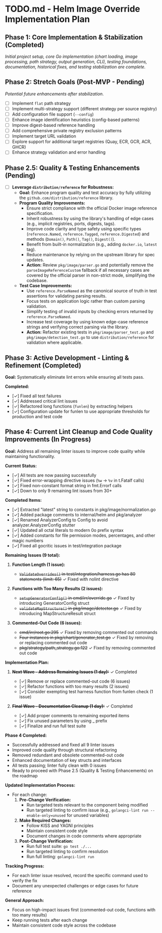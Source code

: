 # TODO.md - Helm Image Override Implementation Plan

## Phase 1: Core Implementation & Stabilization (Completed)
*Initial project setup, core Go implementation (chart loading, image processing, path strategy, output generation, CLI), testing foundations, documentation, historical fixes, and testing stabilization are complete.*

## Phase 2: Stretch Goals (Post-MVP - Pending)
*Potential future enhancements after stabilization.*
- [ ] Implement `flat` path strategy
- [ ] Implement multi-strategy support (different strategy per source registry)
- [ ] Add configuration file support (`--config`)
- [ ] Enhance image identification heuristics (config-based patterns)
- [ ] Improve digest-based reference handling
- [ ] Add comprehensive private registry exclusion patterns
- [ ] Implement target URL validation
- [ ] Explore support for additional target registries (Quay, ECR, GCR, ACR, GHCR)
- [ ] Enhance strategy validation and error handling

## Phase 2.5: Quality & Testing Enhancements (Pending)
- [ ] **Leverage `distribution/reference` for Robustness:**
    - **Goal:** Enhance program quality and test accuracy by fully utilizing the `github.com/distribution/reference` library.
    - **Program Quality Improvements:**
        - Ensure strict compliance with the official Docker image reference specification.
        - Inherit robustness by using the library's handling of edge cases (e.g., implicit registries, ports, digests, tags).
        - Improve code clarity and type safety using specific types (`reference.Named`, `reference.Tagged`, `reference.Digested`) and methods (`Domain()`, `Path()`, `Tag()`, `Digest()`).
        - Benefit from built-in normalization (e.g., adding `docker.io`, `latest` tag).
        - Reduce maintenance by relying on the upstream library for spec updates.
        - **Action:** Review `pkg/image/parser.go` and potentially remove the `parseImageReferenceCustom` fallback if all necessary cases are covered by the official parser in non-strict mode, simplifying the codebase.
    - **Test Case Improvements:**
        - Use `reference.ParseNamed` as the canonical source of truth in test assertions for validating parsing results.
        - Focus tests on application logic rather than custom parsing validation.
        - Simplify testing of invalid inputs by checking errors returned by `reference.ParseNamed`.
        - Increase test coverage by using known edge-case reference strings and verifying correct parsing via the library.
        - **Action:** Refactor existing tests in `pkg/image/parser_test.go` and `pkg/image/detection_test.go` to use `distribution/reference` for validation where applicable.

## Phase 3: Active Development - Linting & Refinement (Completed)

**Goal:** Systematically eliminate lint errors while ensuring all tests pass.

**Completed:**
- [✓] Fixed all test failures
- [✓] Addressed critical lint issues
- [✓] Refactored long functions (`funlen`) by extracting helpers
- [✓] Configuration update for funlen to use appropriate thresholds for production and test code

## Phase 4: Current Lint Cleanup and Code Quality Improvements (In Progress)

**Goal:** Address all remaining linter issues to improve code quality while maintaining functionality.

**Current Status:**
- [✓] All tests are now passing successfully
- [✓] Fixed error-wrapping directive issues (`%w` → `%v` in t.Fatalf calls)
- [✓] Fixed non-constant format string in fmt.Errorf calls
- [✓] Down to only 9 remaining lint issues from 30+

**Completed Items:**
- [✓] Extracted "latest" string to constants in pkg/image/normalization.go
- [✓] Added package comments to internal/helm and pkg/analyzer
- [✓] Renamed AnalyzerConfig to Config to avoid analyzer.AnalyzerConfig stutter
- [✓] Updated all octal literals to modern 0o prefix syntax
- [✓] Added constants for file permission modes, percentages, and other magic numbers
- [✓] Fixed all gocritic issues in test/integration package

**Remaining Issues (9 total):**
1. **Function Length (1 issue):**
   - ~~`ValidateOverrides()` in test/integration/harness.go has 80 statements (limit: 65)~~ ✓ Fixed with nolint directive

2. **Functions with Too Many Results (2 issues):**
   - ~~`setupGeneratorConfig()` in cmd/irr/override.go~~ ✓ Fixed by introducing GeneratorConfig struct
   - ~~`validateMapStructure()` in pkg/image/detector.go~~ ✓ Fixed by introducing MapStructureResult struct

3. **Commented-Out Code (6 issues):**
   - ~~cmd/irr/root.go:295~~ ✓ Fixed by removing commented out commands
   - ~~Four instances in pkg/chart/generator_test.go~~ ✓ Fixed by removing or replacing commented out code
   - ~~pkg/strategy/path_strategy.go:122~~ ✓ Fixed by removing commented out code

**Implementation Plan:**

1. **~~Next Wave - Address Remaining Issues (1 day):~~** ✓ Completed
   - [✓] Remove or replace commented-out code (6 issues)
   - [✓] Refactor functions with too many results (2 issues)
   - [✓] Consider exempting test harness function from funlen check (1 issue)

2. **~~Final Wave - Documentation Cleanup (1 day):~~** ✓ Completed
   - [✓] Add proper comments to remaining exported items
   - [✓] Fix unused parameters by using _ prefix
   - [✓] Finalize and run full test suite

**Phase 4 Completed:**
- Successfully addressed and fixed all 9 linter issues
- Improved code quality through structural refactoring
- Removed redundant and obsolete commented-out code
- Enhanced documentation of key structs and interfaces
- All tests passing; linter fully clean with 0 issues
- Ready to proceed with Phase 2.5 (Quality & Testing Enhancements) on the roadmap

**Updated Implementation Process:**
- For each change:
  1. **Pre-Change Verification:**
     - Run targeted tests relevant to the component being modified
     - Run targeted linting to confirm issue (e.g., `golangci-lint run --enable-only=unused` for unused variables)
  2. **Make Required Changes:**
     - Follow KISS and YAGNI principles
     - Maintain consistent code style
     - Document changes in code comments where appropriate
  3. **Post-Change Verification:**
     - Run full test suite: `go test ./...`
     - Run targeted linting to confirm resolution
     - Run full linting: `golangci-lint run`

**Tracking Progress:**
- For each linter issue resolved, record the specific command used to verify the fix
- Document any unexpected challenges or edge cases for future reference

**General Approach:**
- Focus on high-impact issues first (commented-out code, functions with too many results)
- Keep running tests after each change
- Maintain consistent code style across the codebase